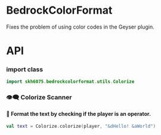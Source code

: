 # BedrockColorFormat
Fixes the problem of using color codes in the Geyser plugin.

# API

### import class
```java
import skh6075.bedrockcolorformat.utils.Colorize 
```

### :eye_speech_bubble: Colorize Scanner
#### :speech_balloon: Format the text by checking if the player is an operator.
```kotlin
val text = Colorize.colorize(player, "&dHello! &aWorld")
```
